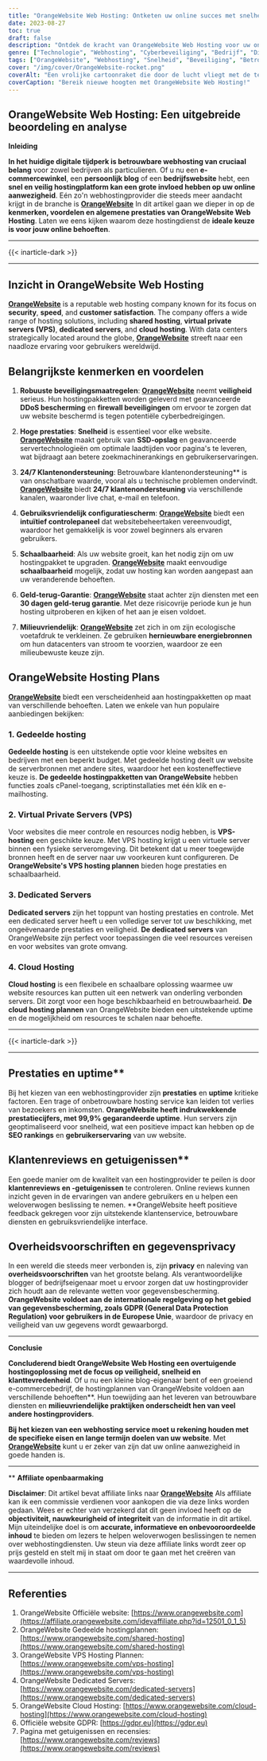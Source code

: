 ```yaml
---
title: "OrangeWebsite Web Hosting: Ontketen uw online succes met snelheid en veiligheid"
date: 2023-08-27
toc: true
draft: false
description: "Ontdek de kracht van OrangeWebsite Web Hosting voor uw online ondernemingen - snelle, veilige en betrouwbare oplossingen voor al uw websitebehoeften."
genre: ["Technologie", "Webhosting", "Cyberbeveiliging", "Bedrijf", "Digitale diensten", "Website Beheer", "Internet", "E-commerce", "Cloud Hosting", "Server Hosting"]
tags: ["OrangeWebsite", "Webhosting", "Snelheid", "Beveiliging", "Betrouwbaar", "Klantenservice", "Bedieningspaneel", "Schaalbaarheid", "Cloud Hosting", "VPS Hosting", "Dedicated servers", "SSD-opslag", "Gegevensbescherming", "GDPR", "Milieuvriendelijk", "Hernieuwbare energie", "Online aanwezigheid", "SEO posities", "Gebruikerservaring", "Beste webhostingdiensten", "Veilige hostingoplossingen", "Top hostingproviders", "Milieubewuste hosting", "Websitehosting voor bedrijven", "Het juiste hostingpakket kiezen", "OrangeWebsite Beoordelingen", "Voordelen van webhosting", "Online succesfactoren", "Snel ladende websites"]
cover: "/img/cover/OrangeWebsite-rocket.png"
coverAlt: "Een vrolijke cartoonraket die door de lucht vliegt met de tekst 'OrangeWebsite' op zijn zijkant, symbool voor de snelle en veilige hostingervaring."
coverCaption: "Bereik nieuwe hoogten met OrangeWebsite Web Hosting!"
---
```


## OrangeWebsite Web Hosting: Een uitgebreide beoordeling en analyse

**Inleiding**

**In het huidige digitale tijdperk is betrouwbare webhosting van cruciaal belang** voor zowel bedrijven als particulieren. Of u nu een **e-commercewinkel**, een **persoonlijk blog** of een **bedrijfswebsite** hebt, een **snel en veilig hostingplatform kan een grote invloed hebben op uw online aanwezigheid**. Eén zo'n webhostingprovider die steeds meer aandacht krijgt in de branche is [**OrangeWebsite**](https://affiliate.orangewebsite.com/idevaffiliate.php?id=12501_0_1_5) In dit artikel gaan we dieper in op de **kenmerken, voordelen en algemene prestaties van OrangeWebsite Web Hosting**. Laten we eens kijken waarom deze hostingdienst de **ideale keuze is voor jouw online behoeften**.

______
{{< inarticle-dark >}}
______

## Inzicht in **OrangeWebsite Web Hosting**

[**OrangeWebsite**](https://affiliate.orangewebsite.com/idevaffiliate.php?id=12501_0_1_5) is a reputable web hosting company known for its focus on **security**, **speed**, and **customer satisfaction**. The company offers a wide range of hosting solutions, including **shared hosting**, **virtual private servers (VPS)**, **dedicated servers**, and **cloud hosting**. With data centers strategically located around the globe, [**OrangeWebsite**](https://affiliate.orangewebsite.com/idevaffiliate.php?id=12501_0_1_5) streeft naar een naadloze ervaring voor gebruikers wereldwijd.

## Belangrijkste kenmerken en voordelen

1. **Robuuste beveiligingsmaatregelen**: [**OrangeWebsite**](https://affiliate.orangewebsite.com/idevaffiliate.php?id=12501_0_1_5) neemt **veiligheid** serieus. Hun hostingpakketten worden geleverd met geavanceerde **DDoS bescherming** en **firewall beveiligingen** om ervoor te zorgen dat uw website beschermd is tegen potentiële cyberbedreigingen.

2. **Hoge prestaties**: **Snelheid** is essentieel voor elke website. [**OrangeWebsite**](https://affiliate.orangewebsite.com/idevaffiliate.php?id=12501_0_1_5) maakt gebruik van **SSD-opslag** en geavanceerde servertechnologieën om optimale laadtijden voor pagina's te leveren, wat bijdraagt aan betere zoekmachinerankings en gebruikerservaringen.

3. **24/7 Klantenondersteuning**: Betrouwbare klantenondersteuning** is van onschatbare waarde, vooral als u technische problemen ondervindt. [**OrangeWebsite**](https://affiliate.orangewebsite.com/idevaffiliate.php?id=12501_0_1_5) biedt **24/7 klantenondersteuning** via verschillende kanalen, waaronder live chat, e-mail en telefoon.

4. **Gebruiksvriendelijk configuratiescherm**: [**OrangeWebsite**](https://affiliate.orangewebsite.com/idevaffiliate.php?id=12501_0_1_5) biedt een **intuïtief controlepaneel** dat websitebeheertaken vereenvoudigt, waardoor het gemakkelijk is voor zowel beginners als ervaren gebruikers.

5. **Schaalbaarheid**: Als uw website groeit, kan het nodig zijn om uw hostingpakket te upgraden. [**OrangeWebsite**](https://affiliate.orangewebsite.com/idevaffiliate.php?id=12501_0_1_5) maakt eenvoudige **schaalbaarheid** mogelijk, zodat uw hosting kan worden aangepast aan uw veranderende behoeften.

6. **Geld-terug-Garantie**: [**OrangeWebsite**](https://affiliate.orangewebsite.com/idevaffiliate.php?id=12501_0_1_5) staat achter zijn diensten met een **30 dagen geld-terug garantie**. Met deze risicovrije periode kun je hun hosting uitproberen en kijken of het aan je eisen voldoet.

7. **Milieuvriendelijk**: [**OrangeWebsite**](https://affiliate.orangewebsite.com/idevaffiliate.php?id=12501_0_1_5) zet zich in om zijn ecologische voetafdruk te verkleinen. Ze gebruiken **hernieuwbare energiebronnen** om hun datacenters van stroom te voorzien, waardoor ze een milieubewuste keuze zijn.

## **OrangeWebsite Hosting Plans**

[**OrangeWebsite**](https://affiliate.orangewebsite.com/idevaffiliate.php?id=12501_0_1_5) biedt een verscheidenheid aan hostingpakketten op maat van verschillende behoeften. Laten we enkele van hun populaire aanbiedingen bekijken:

### 1. **Gedeelde hosting**

**Gedeelde hosting** is een uitstekende optie voor kleine websites en bedrijven met een beperkt budget. Met gedeelde hosting deelt uw website de serverbronnen met andere sites, waardoor het een kosteneffectieve keuze is. **De gedeelde hostingpakketten van OrangeWebsite** hebben functies zoals cPanel-toegang, scriptinstallaties met één klik en e-mailhosting.

### 2. **Virtual Private Servers (VPS)**

Voor websites die meer controle en resources nodig hebben, is **VPS-hosting** een geschikte keuze. Met VPS hosting krijgt u een virtuele server binnen een fysieke serveromgeving. Dit betekent dat u meer toegewijde bronnen heeft en de server naar uw voorkeuren kunt configureren. De **OrangeWebsite's VPS hosting plannen** bieden hoge prestaties en schaalbaarheid.

### 3. **Dedicated Servers**

**Dedicated servers** zijn het toppunt van hosting prestaties en controle. Met een dedicated server heeft u een volledige server tot uw beschikking, met ongeëvenaarde prestaties en veiligheid. **De dedicated servers** van OrangeWebsite zijn perfect voor toepassingen die veel resources vereisen en voor websites van grote omvang.

### 4. **Cloud Hosting**

**Cloud hosting** is een flexibele en schaalbare oplossing waarmee uw website resources kan putten uit een netwerk van onderling verbonden servers. Dit zorgt voor een hoge beschikbaarheid en betrouwbaarheid. **De cloud hosting plannen** van OrangeWebsite bieden een uitstekende uptime en de mogelijkheid om resources te schalen naar behoefte.

______
{{< inarticle-dark >}}
______

## Prestaties en uptime**

Bij het kiezen van een webhostingprovider zijn **prestaties** en **uptime** kritieke factoren. Een trage of onbetrouwbare hosting service kan leiden tot verlies van bezoekers en inkomsten. **OrangeWebsite heeft indrukwekkende prestatiecijfers, met 99,9% gegarandeerde uptime**. Hun servers zijn geoptimaliseerd voor snelheid, wat een positieve impact kan hebben op de **SEO rankings** en **gebruikerservaring** van uw website.

## Klantenreviews en getuigenissen**

Een goede manier om de kwaliteit van een hostingprovider te peilen is door **klantenreviews en -getuigenissen** te controleren. Online reviews kunnen inzicht geven in de ervaringen van andere gebruikers en u helpen een weloverwogen beslissing te nemen. **OrangeWebsite heeft positieve feedback gekregen voor zijn uitstekende klantenservice, betrouwbare diensten en gebruiksvriendelijke interface.

## **Overheidsvoorschriften en gegevensprivacy**

In een wereld die steeds meer verbonden is, zijn **privacy** en naleving van **overheidsvoorschriften** van het grootste belang. Als verantwoordelijke blogger of bedrijfseigenaar moet u ervoor zorgen dat uw hostingprovider zich houdt aan de relevante wetten voor gegevensbescherming. **OrangeWebsite voldoet aan de internationale regelgeving op het gebied van gegevensbescherming, zoals GDPR (General Data Protection Regulation) voor gebruikers in de Europese Unie**, waardoor de privacy en veiligheid van uw gegevens wordt gewaarborgd.

______

**Conclusie**

**Concluderend biedt OrangeWebsite Web Hosting een overtuigende hostingoplossing met de focus op veiligheid, snelheid en klanttevredenheid**. Of u nu een kleine blog-eigenaar bent of een groeiend e-commercebedrijf, de hostingplannen van OrangeWebsite voldoen aan verschillende behoeften**. Hun toewijding aan het leveren van betrouwbare diensten en **milieuvriendelijke praktijken onderscheidt hen van veel andere hostingproviders**.

**Bij het kiezen van een webhosting service moet u rekening houden met de specifieke eisen en lange termijn doelen van uw website**. Met [**OrangeWebsite**](https://affiliate.orangewebsite.com/idevaffiliate.php?id=12501_0_1_5) kunt u er zeker van zijn dat uw online aanwezigheid in goede handen is.


______

** **Affiliate openbaarmaking**

**Disclaimer**: Dit artikel bevat affiliate links naar [**OrangeWebsite**](https://affiliate.orangewebsite.com/idevaffiliate.php?id=12501_0_1_5) Als affiliate kan ik een commissie verdienen voor aankopen die via deze links worden gedaan. Wees er echter van verzekerd dat dit geen invloed heeft op de **objectiviteit, nauwkeurigheid of integriteit** van de informatie in dit artikel. Mijn uiteindelijke doel is om **accurate, informatieve en onbevooroordeelde inhoud** te bieden om lezers te helpen weloverwogen beslissingen te nemen over webhostingdiensten. Uw steun via deze affiliate links wordt zeer op prijs gesteld en stelt mij in staat om door te gaan met het creëren van waardevolle inhoud.

______

## Referenties

1. OrangeWebsite Officiële website: [https://www.orangewebsite.com](https://affiliate.orangewebsite.com/idevaffiliate.php?id=12501_0_1_5)
2. OrangeWebsite Gedeelde hostingplannen: [https://www.orangewebsite.com/shared-hosting](https://www.orangewebsite.com/shared-hosting)
3. OrangeWebsite VPS Hosting Plannen: [https://www.orangewebsite.com/vps-hosting](https://www.orangewebsite.com/vps-hosting)
4. OrangeWebsite Dedicated Servers: [https://www.orangewebsite.com/dedicated-servers](https://www.orangewebsite.com/dedicated-servers)
5. OrangeWebsite Cloud Hosting: [https://www.orangewebsite.com/cloud-hosting](https://www.orangewebsite.com/cloud-hosting)
6. Officiële website GDPR: [https://gdpr.eu](https://gdpr.eu)
7. Pagina met getuigenissen en recensies: [https://www.orangewebsite.com/reviews](https://www.orangewebsite.com/reviews)

